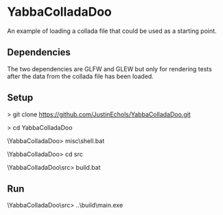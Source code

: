 # YabbaColladaDoo
An example of loading a collada file that could be used as a starting point.

## Dependencies
The two dependencies are GLFW and GLEW but only for rendering tests after the data from the collada file has been loaded.

## Setup
\> git clone https://github.com/JustinEchols/YabbaColladaDoo.git

\> cd YabbaColladaDoo

\YabbaColladaDoo> misc\shell.bat

\YabbaColladaDoo> cd src

\YabbaColladaDoo\src> build.bat

## Run
\YabbaColladaDoo\src> ..\build\main.exe
